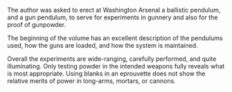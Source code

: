 The author was asked to erect at Washington Arsenal a ballistic pendulum, and a gun pendulum, to serve for experiments in gunnery and also for the proof of gunpowder.

The beginning of the volume has an excellent description of the pendulums used, how the guns are loaded, and how the system is maintained.

Overall the experiments are wide-ranging, carefully performed, and quite illuminating.  Only testing powder in the intended weapons fully reveals what is most appropriate.  Using blanks in an eprouvette does not show the relative merits of power in long-arms, mortars, or cannons.
